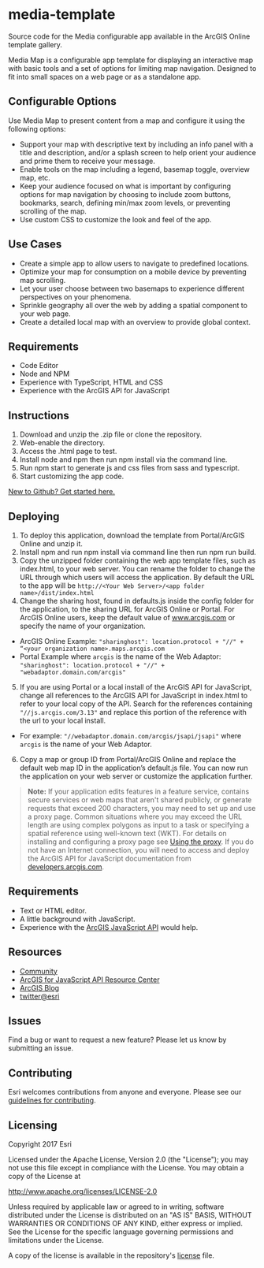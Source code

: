 # media-template
Source code for the Media configurable app available in the ArcGIS Online template gallery. 

Media Map is a configurable app template for displaying an interactive map with basic tools and a set of options for limiting map navigation. Designed to fit into small spaces on a web page or as a standalone app.



## Configurable Options

Use Media Map to present content from a map and configure it using the following options:

* Support your map with descriptive text by including an info panel with a title and description, and/or a splash screen to help orient your audience and prime them to receive your message.
* Enable tools on the map including a legend, basemap toggle, overview map, etc.
* Keep your audience focused on what is important by configuring options for map navigation by choosing to include zoom buttons, bookmarks, search, defining min/max zoom levels, or preventing scrolling of the map.
* Use custom CSS to customize the look and feel of the app.

## Use Cases

* Create a simple app to allow users to navigate to predefined locations.
* Optimize your map for consumption on a mobile device by preventing map scrolling.
* Let your user choose between two basemaps to experience different perspectives on your phenomena.
* Sprinkle geography all over the web by adding a spatial component to your web page.
* Create a detailed local map with an overview to provide global context. 


## Requirements 
* Code Editor 
* Node and NPM 
* Experience with TypeScript, HTML and CSS
* Experience with the ArcGIS API for JavaScript 


## Instructions

1. Download and unzip the .zip file or clone the repository.
2. Web-enable the directory.
3. Access the .html page to test. 
4. Install node and npm then run npm install via the command line. 
5. Run npm start to generate js and css files from sass and typescript.
5. Start customizing the app code.

[New to Github? Get started here.](https://github.com/)

## Deploying

1. To deploy this application, download the template from Portal/ArcGIS Online and unzip it.
2. Install npm and run npm install via command line then run npm run build. 
3. Copy the unzipped folder containing the web app template files, such as index.html, to your web server. You can rename the folder to change the URL through which users will access the application. By default the URL to the app will be `http://<Your Web Server>/<app folder name>/dist/index.html`
4. Change the sharing host, found in defaults.js inside the config folder for the application, to the sharing URL for ArcGIS Online or Portal. For ArcGIS Online users, keep the default value of www.arcgis.com or specify the name of your organization.
  - ArcGIS Online Example:  `"sharinghost": location.protocol + "//" + “<your organization name>.maps.arcgis.com`
  - Portal Example where `arcgis` is the name of the Web Adaptor: `"sharinghost": location.protocol + "//" + "webadaptor.domain.com/arcgis"`
5. If you are using Portal or a local install of the ArcGIS API for JavaScript, change all references to the ArcGIS API for JavaScript in index.html to refer to your local copy of the API. Search for the references containing `"//js.arcgis.com/3.13"` and replace this portion of the reference with the url to your local install.
  - For example: `"//webadaptor.domain.com/arcgis/jsapi/jsapi"` where `arcgis` is the name of your Web Adaptor.
6. Copy a map or group ID from Portal/ArcGIS Online and replace the default web map ID in the application’s default.js file. You can now run the application on your web server or customize the application further.

> **Note:** If your application edits features in a feature service, contains secure services or web maps that aren't shared publicly, or generate requests that exceed 200 characters, you may need to set up and use a proxy page. Common situations where you may exceed the URL length are using complex polygons as input to a task or specifying a spatial reference using well-known text (WKT). For details on installing and configuring a proxy page see [Using the proxy](https://developers.arcgis.com/javascript/jshelp/ags_proxy.html). If you do not have an Internet connection, you will need to access and deploy the ArcGIS API for JavaScript documentation from [developers.arcgis.com](https://developers.arcgis.com/).


## Requirements

* Text or HTML editor.
* A little background with JavaScript.
* Experience with the [ArcGIS JavaScript API](http://www.esri.com/) would help.

## Resources

* [Community](https://developers.arcgis.com/en/javascript/jshelp/community.html)
* [ArcGIS for JavaScript API Resource Center](http://help.arcgis.com/en/webapi/javascript/arcgis/index.html)
* [ArcGIS Blog](http://blogs.esri.com/esri/arcgis/)
* [twitter@esri](http://twitter.com/esri)

## Issues

Find a bug or want to request a new feature?  Please let us know by submitting an issue.

## Contributing

Esri welcomes contributions from anyone and everyone. Please see our [guidelines for contributing](https://github.com/esri/contributing).

## Licensing
Copyright 2017 Esri

Licensed under the Apache License, Version 2.0 (the "License");
you may not use this file except in compliance with the License.
You may obtain a copy of the License at

   http://www.apache.org/licenses/LICENSE-2.0

Unless required by applicable law or agreed to in writing, software
distributed under the License is distributed on an "AS IS" BASIS,
WITHOUT WARRANTIES OR CONDITIONS OF ANY KIND, either express or implied.
See the License for the specific language governing permissions and
limitations under the License.

A copy of the license is available in the repository's [license](LICENSE) file.


